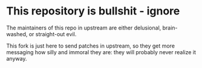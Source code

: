 # This repository is bullshit - ignore

The maintainers of this repo in upstream are either delusional, brain-washed, or straight-out evil.

This fork is just here to send patches in upstream, so they get more messaging how silly and immoral they are: they will probably never realize it anyway.

